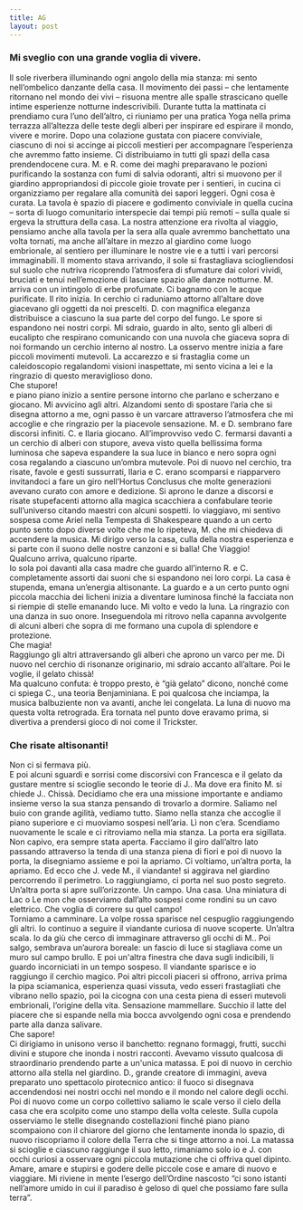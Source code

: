 ```yaml
---
title: AG
layout: post
---
```

### Mi sveglio con una grande voglia di vivere. 
Il sole riverbera illuminando ogni angolo della mia stanza: mi sento nell’ombelico danzante della casa. Il movimento dei passi – che lentamente ritornano nel mondo dei vivi – risuona mentre alle spalle strascicano quelle intime esperienze notturne indescrivibili. Durante tutta la mattinata ci prendiamo cura l’uno dell’altro, ci riuniamo per una pratica Yoga nella prima terrazza all’altezza delle teste degli alberi per inspirare ed espirare il mondo, vivere e morire. Dopo una colazione gustata con piacere conviviale, ciascuno di noi si accinge ai piccoli mestieri per accompagnare l’esperienza che avremmo fatto insieme. Ci distribuiamo in tutti gli spazi della casa prendendocene cura. M. e R. come dei maghi preparavano le pozioni purificando la sostanza con fumi di salvia odoranti, altri si muovono per il giardino appropriandosi di piccole gioie trovate per i sentieri, in cucina ci organizziamo per regalare alla comunità dei sapori leggeri. Ogni cosa è curata. La tavola è spazio di piacere e godimento conviviale in quella cucina – sorta di luogo comunitario interspecie dai tempi più remoti – sulla quale si ergeva la struttura della casa. La nostra attenzione era rivolta al viaggio, pensiamo anche alla tavola per la sera alla quale avremmo banchettato una volta tornati, ma anche all’altare in mezzo al giardino come luogo embrionale, al sentiero per illuminare le nostre vie e a tutti i vari percorsi immaginabili. 
Il momento stava arrivando, il sole si frastagliava sciogliendosi sul suolo che nutriva ricoprendo l’atmosfera di sfumature dai colori vividi, bruciati e tenui nell’emozione di lasciare spazio alle danze notturne. M. arriva con un intingolo di erbe profumate. Ci bagnamo con le acque purificate. Il rito inizia. In cerchio ci raduniamo attorno all’altare dove giacevano gli oggetti da noi prescelti. D. con magnifica eleganza distribuisce a ciascuno la sua parte del corpo del fungo. Le spore si espandono nei nostri corpi. Mi sdraio, guardo in alto, sento gli alberi di eucalipto che respirano comunicando con una nuvola che giaceva sopra di noi formando un cerchio interno al nostro. La osservo mentre inizia a fare piccoli movimenti mutevoli. La accarezzo e si frastaglia come un caleidoscopio regalandomi visioni inaspettate, mi sento vicina a lei e la ringrazio di questo meraviglioso dono.  
Che stupore!  
e piano piano inizio a sentire persone intorno che parlano e scherzano e giocano.  Mi avvicino agli altri. Alzandomi sento di spostare l’aria che si disegna attorno a me, ogni passo è un varcare attraverso l’atmosfera che mi accoglie e che ringrazio per la piacevole sensazione. M. e D. sembrano fare discorsi infiniti. C. e Ilaria giocano. All’improvviso vedo C. fermarsi davanti a un cerchio di alberi con stupore, aveva visto quella bellissima forma luminosa che sapeva espandere la sua luce in bianco e nero sopra ogni cosa regalando a ciascuno un’ombra mutevole. Poi di nuovo nel cerchio, tra risate, favole e gesti sussurrati, Ilaria e C. erano scomparsi e riapparvero invitandoci a fare un giro nell’Hortus Conclusus che molte generazioni avevano curato con amore e dedizione. Si aprono le danze a discorsi e risate stupefacenti attorno alla magica scacchiera a confabulare teorie sull’universo citando maestri con alcuni sospetti. Io viaggiavo, mi sentivo sospesa come Ariel nella Tempesta di Shakespeare quando a un certo punto sento dopo diverse volte che me lo ripeteva, M. che mi chiedeva di accendere la musica. Mi dirigo verso la casa, culla della nostra esperienza e si parte con il suono delle nostre canzoni e si balla! 
Che Viaggio!  
Qualcuno arriva, qualcuno riparte.  
Io sola poi davanti alla casa madre che guardo all’interno R. e C. completamente assorti dai suoni che si espandono nei loro corpi. La casa è stupenda, emana un’energia altisonante. La guardo e a un certo punto ogni piccola macchia dei licheni inizia a diventare luminosa finché la facciata non si riempie di stelle emanando luce. Mi volto e vedo la luna. La ringrazio con una danza in suo onore. Inseguendola mi ritrovo nella capanna avvolgente di alcuni alberi che sopra di me formano una cupola di splendore e protezione.  
Che magia!  
Raggiungo gli altri attraversando gli alberi che aprono un varco per me. Di nuovo nel cerchio di risonanze originario, mi sdraio accanto all’altare. 
Poi le voglie, il gelato chissà!  
Ma qualcuno confuta: è troppo presto, è “già gelato” dicono, nonché come ci spiega C., una teoria Benjaminiana. E poi qualcosa che inciampa, la musica balbuziente non va avanti, anche lei congelata. La luna di nuovo ma questa volta retrograda. Era tornata nel punto dove eravamo prima, si divertiva a prendersi gioco di noi come il Trickster.  
### Che risate altisonanti!  
Non ci si fermava più.  
E poi alcuni sguardi e sorrisi come discorsivi con Francesca e il gelato da gustare mentre si scioglie secondo le teorie di J.. Ma dove era finito M. si chiede J.. Chissà. Decidiamo che era una missione importante e andiamo insieme verso la sua stanza pensando di trovarlo a dormire. Saliamo nel buio con grande agilità, vediamo tutto. Siamo nella stanza che accoglie il piano superiore e ci muoviamo sospesi nell’aria. Lì non c’era. Scendiamo nuovamente le scale e ci ritroviamo nella mia stanza. La porta era sigillata. Non capivo, era sempre stata aperta. Facciamo il giro dall’altro lato passando attraverso la tenda di una stanza piena di fiori e poi di nuovo la porta, la disegniamo assieme e poi la apriamo. Ci voltiamo, un’altra porta, la apriamo. Ed ecco che J. vede M., il viandante! si aggirava nel giardino percorrendo il perimetro. Lo raggiungiamo, ci porta nel suo posto segreto. Un’altra porta si apre sull’orizzonte. Un campo. Una casa. Una miniatura di Lac o Le mon che osserviamo dall’alto sospesi come rondini su un cavo elettrico. Che voglia di correre su quel campo!  
Torniamo a camminare. La volpe rossa sparisce nel cespuglio raggiungendo gli altri. Io continuo a seguire il viandante curiosa di nuove scoperte. Un’altra scala. Io da giù che cerco di immaginare attraverso gli occhi di M.. Poi salgo, sembrava un’aurora boreale: un fascio di luce si stagliava come un muro sul campo brullo. E poi un'altra finestra che dava sugli indicibili, li guardo incorniciati in un tempo sospeso. Il viandante sparisce e io raggiungo il cerchio magico. Poi altri piccoli piaceri si offrono, arriva prima la pipa sciamanica, esperienza quasi vissuta, vedo esseri frastagliati che vibrano nello spazio, poi la cicogna con una cesta piena di esseri mutevoli embrionali, l’origine della vita. Sensazione mammellare. Succhio il latte del piacere che si espande nella mia bocca avvolgendo ogni cosa e prendendo parte alla danza salivare.  
Che sapore!  
Ci dirigiamo in unisono verso il banchetto: regnano formaggi, frutti, succhi divini e stupore che inonda i nostri racconti. Avevamo vissuto qualcosa di straordinario prendendo parte a un'unica matassa. E poi di nuovo in cerchio attorno alla stella nel giardino. D., grande creatore di immagini, aveva preparato uno spettacolo pirotecnico antico: il fuoco si disegnava accendendosi nei nostri occhi nel mondo e il mondo nel calore degli occhi. Poi di nuovo come un corpo collettivo saliamo le scale verso il cielo della casa che era scolpito come uno stampo della volta celeste. Sulla cupola osserviamo le stelle disegnando costellazioni finché piano piano scompaiono con il chiarore del giorno che lentamente inonda lo spazio, di nuovo riscopriamo il colore della Terra che si tinge attorno a noi. La matassa si scioglie e ciascuno raggiunge il suo letto, rimaniamo solo io e J. con occhi curiosi a osservare ogni piccola mutazione che ci offriva quel dipinto. Amare, amare e stupirsi e godere delle piccole cose e amare di nuovo e viaggiare. Mi riviene in mente l’esergo dell’Ordine nascosto “ci sono istanti nell’amore umido in cui il paradiso è geloso di quel che possiamo fare sulla terra”. 
